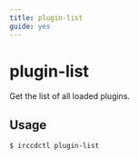 ```yaml
---
title: plugin-list
guide: yes
---
```


# plugin-list

Get the list of all loaded plugins.

## Usage

```nohighlight
$ irccdctl plugin-list
```
